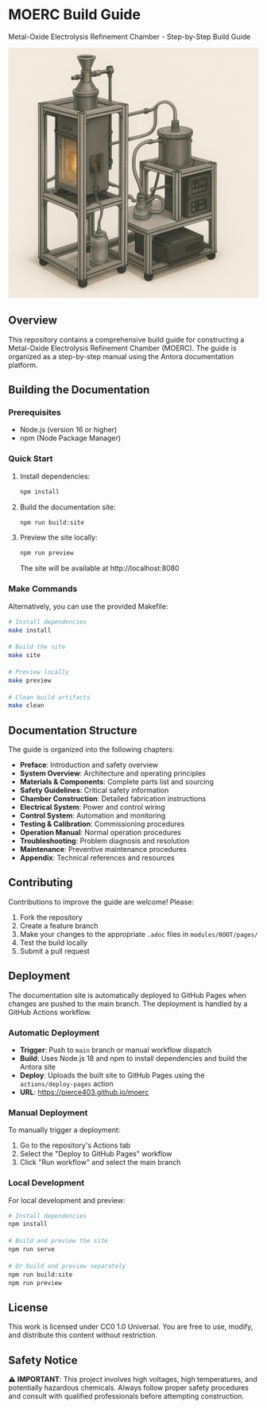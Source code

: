 # MOERC Build Guide

Metal-Oxide Electrolysis Refinement Chamber - Step-by-Step Build Guide

![MOERC Device](moerc.png)

## Overview

This repository contains a comprehensive build guide for constructing a Metal-Oxide Electrolysis Refinement Chamber (MOERC). The guide is organized as a step-by-step manual using the Antora documentation platform.

## Building the Documentation

### Prerequisites

- Node.js (version 16 or higher)
- npm (Node Package Manager)

### Quick Start

1. Install dependencies:
   ```bash
   npm install
   ```

2. Build the documentation site:
   ```bash
   npm run build:site
   ```

3. Preview the site locally:
   ```bash
   npm run preview
   ```

   The site will be available at http://localhost:8080

### Make Commands

Alternatively, you can use the provided Makefile:

```bash
# Install dependencies
make install

# Build the site
make site

# Preview locally
make preview

# Clean build artifacts
make clean
```

## Documentation Structure

The guide is organized into the following chapters:

- **Preface**: Introduction and safety overview
- **System Overview**: Architecture and operating principles
- **Materials & Components**: Complete parts list and sourcing
- **Safety Guidelines**: Critical safety information
- **Chamber Construction**: Detailed fabrication instructions
- **Electrical System**: Power and control wiring
- **Control System**: Automation and monitoring
- **Testing & Calibration**: Commissioning procedures
- **Operation Manual**: Normal operation procedures
- **Troubleshooting**: Problem diagnosis and resolution  
- **Maintenance**: Preventive maintenance procedures
- **Appendix**: Technical references and resources

## Contributing

Contributions to improve the guide are welcome! Please:

1. Fork the repository
2. Create a feature branch
3. Make your changes to the appropriate `.adoc` files in `modules/ROOT/pages/`
4. Test the build locally
5. Submit a pull request

## Deployment

The documentation site is automatically deployed to GitHub Pages when changes are pushed to the main branch. The deployment is handled by a GitHub Actions workflow.

### Automatic Deployment

- **Trigger**: Push to `main` branch or manual workflow dispatch
- **Build**: Uses Node.js 18 and npm to install dependencies and build the Antora site
- **Deploy**: Uploads the built site to GitHub Pages using the `actions/deploy-pages` action
- **URL**: https://pierce403.github.io/moerc

### Manual Deployment

To manually trigger a deployment:

1. Go to the repository's Actions tab
2. Select the "Deploy to GitHub Pages" workflow
3. Click "Run workflow" and select the main branch

### Local Development

For local development and preview:

```bash
# Install dependencies
npm install

# Build and preview the site
npm run serve

# Or build and preview separately
npm run build:site
npm run preview
```

## License

This work is licensed under CC0 1.0 Universal. You are free to use, modify, and distribute this content without restriction.

## Safety Notice

⚠️ **IMPORTANT**: This project involves high voltages, high temperatures, and potentially hazardous chemicals. Always follow proper safety procedures and consult with qualified professionals before attempting construction.
